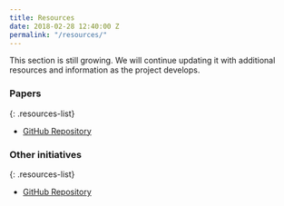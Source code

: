 ```yaml
---
title: Resources
date: 2018-02-28 12:40:00 Z
permalink: "/resources/"
---
```


<div class="alert alert-primary">This section is still growing. We will continue updating it with additional resources and information as the project develops.</div>

### Papers

{: .resources-list}
- [GitHub Repository](https://github.com/civio/fandango)

### Other initiatives

{: .resources-list}
- [GitHub Repository](https://github.com/civio/fandango)

